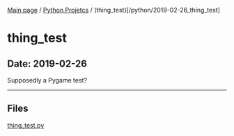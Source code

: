 [Main page](/) / [Python Projetcs](/python) / (thing_test)[/python/2019-02-26_thing_test]

# thing_test

## Date: 2019-02-26

Supposedly a Pygame test?

-----

## Files

[thing_test.py](thing_test.py)